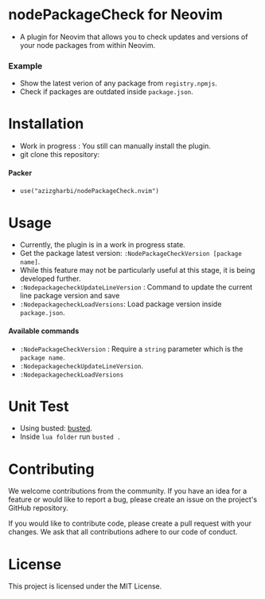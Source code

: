 # nodePackageCheck for Neovim

- A plugin for Neovim that allows you to check updates and versions of your node packages from within Neovim.

### Example

- Show the latest verion of any package from `registry.npmjs`.
- Check if packages are outdated inside `package.json`.

# Installation

- Work in progress : You still can manually install the plugin.
- git clone this repository:

#### Packer

- `use("azizgharbi/nodePackageCheck.nvim")`

# Usage

- Currently, the plugin is in a work in progress state.
- Get the package latest version: `:NodePackageCheckVersion [package name]`.
- While this feature may not be particularly useful at this stage, it is being developed further.
- `:NodepackagecheckUpdateLineVersion` : Command to update the current line package version and save
- `:NodepackagecheckLoadVersions`: Load package version inside `package.json`.

#### Available commands

- `:NodePackageCheckVersion` : Require a `string` parameter which is the `package name`.
- `:NodepackagecheckUpdateLineVersion`.
- `:NodepackagecheckLoadVersions`

# Unit Test

- Using busted: [busted](https://lunarmodules.github.io/busted/).
- Inside `lua folder` run `busted .`

# Contributing

We welcome contributions from the community. If you have an idea for a feature or would like to report a bug, please create an issue on the project's GitHub repository.

If you would like to contribute code, please create a pull request with your changes. We ask that all contributions adhere to our code of conduct.

# License

This project is licensed under the MIT License.
